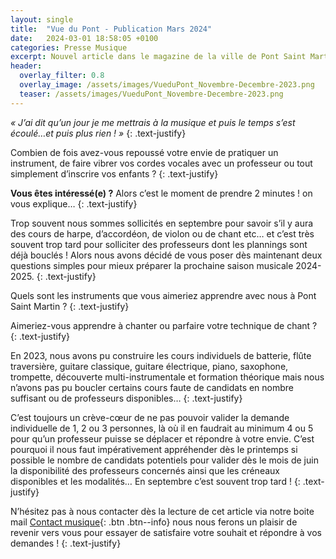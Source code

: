 ```yaml
---
layout: single
title:  "Vue du Pont - Publication Mars 2024"
date:   2024-03-01 18:58:05 +0100
categories: Presse Musique
excerpt: Nouvel article dans le magazine de la ville de Pont Saint Martin.
header:
  overlay_filter: 0.8
  overlay_image: /assets/images/VueduPont_Novembre-Decembre-2023.png
  teaser: /assets/images/VueduPont_Novembre-Decembre-2023.png
---
```


*« J’ai dit qu’un jour je me mettrais à la musique et puis le temps s’est écoulé…et puis plus rien ! »*
{: .text-justify}

Combien de fois avez-vous repoussé votre envie de pratiquer un instrument, de faire vibrer vos
cordes vocales avec un professeur ou tout simplement d’inscrire vos enfants ?
{: .text-justify}

**Vous êtes intéressé(e) ?**
Alors c’est le moment de prendre 2 minutes ! on vous explique…
{: .text-justify}

Trop souvent nous sommes sollicités en septembre pour savoir s’il y aura des cours de harpe,
d’accordéon, de violon ou de chant etc… et c’est très souvent trop tard pour solliciter des
professeurs dont les plannings sont déjà bouclés !
Alors nous avons décidé de vous poser dès maintenant deux questions simples pour mieux préparer
la prochaine saison musicale 2024-2025.
{: .text-justify}

Quels sont les instruments que vous aimeriez apprendre avec nous à Pont Saint Martin ?
{: .text-justify}

Aimeriez-vous apprendre à chanter ou parfaire votre technique de chant ?
{: .text-justify}

En 2023, nous avons pu construire les cours individuels de batterie, flûte traversière, guitare
classique, guitare électrique, piano, saxophone, trompette, découverte multi-instrumentale et
formation théorique mais nous n’avons pas pu boucler certains cours faute de candidats en nombre
suffisant ou de professeurs disponibles…
{: .text-justify}

C’est toujours un crève-cœur de ne pas pouvoir valider la demande individuelle de 1, 2 ou 3
personnes, là où il en faudrait au minimum 4 ou 5 pour qu’un professeur puisse se déplacer et
répondre à votre envie.
C’est pourquoi il nous faut impérativement appréhender dès le printemps si possible le nombre de
candidats potentiels pour valider dès le mois de juin la disponibilité des professeurs concernés ainsi
que les créneaux disponibles et les modalités… En septembre c’est souvent trop tard !
{: .text-justify}

N’hésitez pas à nous contacter dès la lecture de cet article via notre boite mail
[Contact musique](mailto:musiquepsm@gmail.com){: .btn .btn--info} nous nous ferons un plaisir de revenir vers vous pour essayer de
satisfaire votre souhait et répondre à vos demandes !
{: .text-justify}